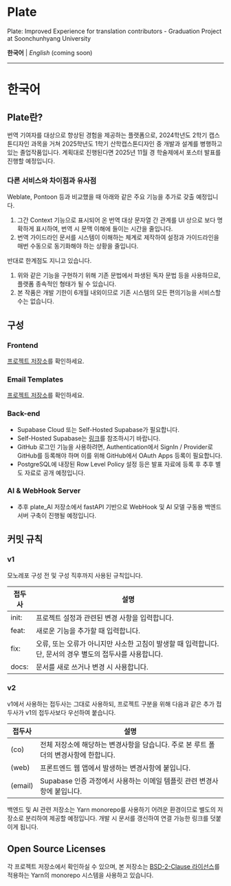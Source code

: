 # Plate

Plate: Improved Experience for translation contributors - Graduation Project at Soonchunhyang University

**한국어** | *English* (coming soon)

---

# 한국어

## Plate란?

번역 기여자를 대상으로 향상된 경험을 제공하는 플랫폼으로, 2024학년도 2학기 캡스톤디자인 과목을 거쳐 2025학년도 1학기 산학캡스톤디자인 중 개발과 설계를 병행하고 있는 졸업작품입니다.
계획대로 진행된다면 2025년 11월 경 학술제에서 포스터 발표를 진행할 예정입니다.

### 다른 서비스와 차이점과 유사점

Weblate, Pontoon 등과 비교했을 때 아래와 같은 주요 기능을 추가로 갖출 예정입니다.

1. 그간 Context 기능으로 표시되어 온 번역 대상 문자열 간 관계를 UI 상으로 보다 명확하게 표시하여, 번역 시 문맥 이해에 들이는 시간을 줄입니다.
2. 번역 가이드라인 문서를 시스템이 이해하는 체계로 제작하여 설정과 가이드라인을 매번 수동으로 동기화해야 하는 상황을 줄입니다.

반대로 한계점도 지니고 있습니다.

1. 위와 같은 기능을 구현하기 위해 기존 문법에서 파생된 독자 문법 등을 사용하므로, 플랫폼 종속적인 형태가 될 수 있습니다.
2. 본 작품은 개발 기한이 6개월 내외이므로 기존 시스템의 모든 편의기능을 서비스할 수는 없습니다.

## 구성

### Frontend

[프로젝트 저장소](./projects/web)를 확인하세요.

### Email Templates

[프로젝트 저장소](./projects/email/)를 확인하세요.

### Back-end

- Supabase Cloud 또는 Self-Hosted Supabase가 필요합니다.
- Self-Hosted Supabase는 [링크](https://supabase.com/docs/guides/self-hosting)를 참조하시기 바랍니다.
- GitHub 로그인 기능을 사용하려면, Authentication에서 SignIn / Provider로 GitHub를 등록해야 하며 이를 위해 GitHub에서 OAuth Apps 등록이 필요합니다.
- PostgreSQL에 내장된 Row Level Policy 설정 등은 발표 자료에 등록 후 추후 별도 자료로 공개 예정입니다.

### AI & WebHook Server

- 추후 plate_AI 저장소에서 fastAPI 기반으로 WebHook 및 AI 모델 구동용 백엔드 서버 구축이 진행될 예정입니다.

## 커밋 규칙

### v1

모노레포 구성 전 및 구성 직후까지 사용된 규칙입니다.

| 접두사 | 설명 |
| --- | ---- |
| init: | 프로젝트 설정과 관련된 변경 사항을 입력합니다. |
| feat: | 새로운 기능을 추가할 때 입력합니다. |
| fix: | 오류, 또는 오류가 아니지만 사소한 고침이 발생할 때 입력합니다. 단, 문서의 경우 별도의 접두사를 사용합니다. |
| docs: | 문서를 새로 쓰거나 변경 시 사용합니다. |

### v2

v1에서 사용하는 접두사는 그대로 사용하되, 프로젝트 구분을 위해 다음과 같은 추가 접두사가 v1의 접두사보다 우선하여 붙습니다.

| 접두사 | 설명 |
| --- | ---- |
| (co) | 전체 저장소에 해당하는 변경사항을 담습니다. 주로 본 루트 폴더의 변경사항에 한합니다.
| (web) | 프론트엔드 웹 앱에서 발생하는 변경사항에 붙입니다. |
| (email) | Supabase 인증 과정에서 사용하는 이메일 템플릿 관련 변경사항에 붙입니다. |

백엔드 및 AI 관련 저장소는 Yarn monorepo를 사용하기 어려운 환경이므로 별도의 저장소로 분리하여 제공할 예정입니다. 개발 시 문서를 갱신하여 연결 가능한 링크를 덧붙이게 됩니다.

## Open Source Licenses

각 프로젝트 저장소에서 확인하실 수 있으며, 본 저장소는 [BSD-2-Clause 라이선스](https://github.com/yarnpkg/berry?tab=BSD-2-Clause-1-ov-file#readme)를 적용하는 Yarn의 monorepo 시스템을 사용하고 있습니다.